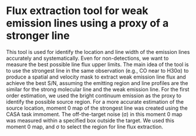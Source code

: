 # Flux extraction tool for weak emission lines using a proxy of a stronger line

This tool is used for identify the location and line width of the emission lines accurately and systematically. Even for non-detections, we want to measure the best possible line flux upper limits. 
The main idea of the tool is to use the strongest line in the same observation (e.g., CO near to H30α) to produce a spatial and velocity mask to extract weak emission line flux and achieve the best S/N, assuming the emitting region and line profiles are the
similar for the strong molecular line and the weak emission line.
For the first order estimation, we used the bright continuum emission as the proxy to identify the possible source region. 
For a more accurate estimation of the source location, moment 0 map of the strongest line was created using the CASA task immoment. The off-the-target noise (σ) in this moment 0 map was measured within a specified box outside the target. We used this moment 0 map, and σ to select the region for line flux extraction.

